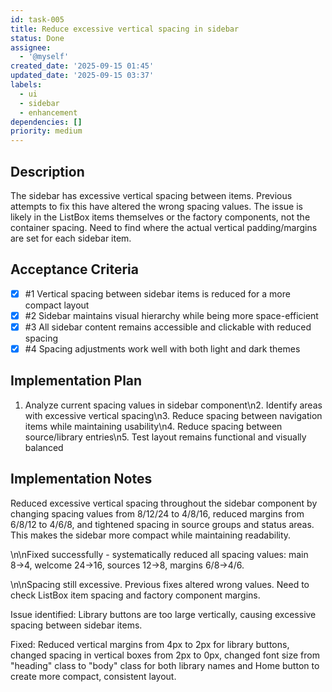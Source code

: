```yaml
---
id: task-005
title: Reduce excessive vertical spacing in sidebar
status: Done
assignee:
  - '@myself'
created_date: '2025-09-15 01:45'
updated_date: '2025-09-15 03:37'
labels:
  - ui
  - sidebar
  - enhancement
dependencies: []
priority: medium
---
```


## Description

The sidebar has excessive vertical spacing between items. Previous attempts to fix this have altered the wrong spacing values. The issue is likely in the ListBox items themselves or the factory components, not the container spacing. Need to find where the actual vertical padding/margins are set for each sidebar item.

## Acceptance Criteria
<!-- AC:BEGIN -->
- [x] #1 Vertical spacing between sidebar items is reduced for a more compact layout
- [x] #2 Sidebar maintains visual hierarchy while being more space-efficient
- [x] #3 All sidebar content remains accessible and clickable with reduced spacing
- [x] #4 Spacing adjustments work well with both light and dark themes
<!-- AC:END -->


## Implementation Plan

1. Analyze current spacing values in sidebar component\n2. Identify areas with excessive vertical spacing\n3. Reduce spacing between navigation items while maintaining usability\n4. Reduce spacing between source/library entries\n5. Test layout remains functional and visually balanced


## Implementation Notes

Reduced excessive vertical spacing throughout the sidebar component by changing spacing values from 8/12/24 to 4/8/16, reduced margins from 6/8/12 to 4/6/8, and tightened spacing in source groups and status areas. This makes the sidebar more compact while maintaining readability.

\n\nFixed successfully - systematically reduced all spacing values: main 8→4, welcome 24→16, sources 12→8, margins 6/8→4/6.

\n\nSpacing still excessive. Previous fixes altered wrong values. Need to check ListBox item spacing and factory component margins.

Issue identified: Library buttons are too large vertically, causing excessive spacing between sidebar items.

Fixed: Reduced vertical margins from 4px to 2px for library buttons, changed spacing in vertical boxes from 2px to 0px, changed font size from "heading" class to "body" class for both library names and Home button to create more compact, consistent layout.
